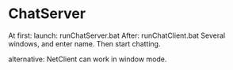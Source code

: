 # ChatServer

At first:
launch: runChatServer.bat
After:
runChatClient.bat
Several windows, and enter name.
Then start chatting.

alternative: NetClient can work in window mode.

